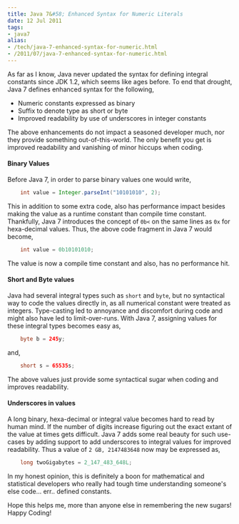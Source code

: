 ```yaml
---
title: Java 7&#58; Enhanced Syntax for Numeric Literals
date: 12 Jul 2011
tags: 
- java7
alias:
- /tech/java-7-enhanced-syntax-for-numeric.html
- /2011/07/java-7-enhanced-syntax-for-numeric.html
---
```


As far as I know, Java never updated the syntax for defining integral constants since JDK 1.2, which 
seems like ages before. To end that drought, Java 7 defines enhanced syntax for the following,

<!-- break here -->

* Numeric constants expressed as binary
* Suffix to denote type as short or byte
* Improved readability by use of underscores in integer constants

The above enhancements do not impact a seasoned developer much, nor they provide something out-of-this-world. 
The only benefit you get is improved readability and vanishing of minor hiccups when coding. 

#### Binary Values

Before Java 7, in order to parse binary values one would write,

```java
    int value = Integer.parseInt("10101010", 2);
```

This in addition to some extra code, also has performance impact besides making the value as a runtime 
constant than compile time constant. Thankfully, Java 7 introduces the concept of `0b<` on the same lines as 
`0x` for hexa-decimal values. Thus, the above code fragment in Java 7 would become,

```java
    int value = 0b10101010;
```

The value is now a compile time constant and also, has no performance hit.

#### Short and Byte values

Java had several integral types such as `short` and `byte`, but no syntactical way to code the values directly 
in, as all numerical constant were treated as integers. Type-casting led to annoyance and discomfort during code 
and might also have led to limit-over-runs. With Java 7, assigning values for these integral types becomes easy as,

```java
    byte b = 245y;
```

and,

```java
    short s = 65535s;
```

The above values just provide some syntactical sugar when coding and improves readability.

#### Underscores in values

A long binary, hexa-decimal or integral value becomes hard to read by human mind. If the number of digits increase 
figuring out the exact extant of the value at times gets difficult. Java 7 adds some real beauty for such use-cases 
by adding support to add underscores to integral values for improved readability. Thus a value of 
`2 GB, 2147483648` now may be expressed as,

```java
    long twoGigabytes = 2_147_483_648L;
```

In my honest opinion, this is definitely a boon for mathematical and statistical developers who really had tough 
time understanding someone's else code... err.. defined constants.

Hope this helps me, more than anyone else in remembering the new sugars! Happy Coding!